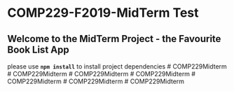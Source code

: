 # COMP229-F2019-MidTerm Test

## Welcome to the MidTerm Project - the Favourite Book List App

please use **`npm install`** to install project dependencies
#   C O M P 2 2 9 M i d t e r m  
 #   C O M P 2 2 9 M i d t e r m  
 #   C O M P 2 2 9 M i d t e r m  
 #   C O M P 2 2 9 M i d t e r m  
 #   C O M P 2 2 9 M i d t e r m  
 #   C O M P 2 2 9 M i d t e r m  
 #   C O M P 2 2 9 M i d t e r m  
 